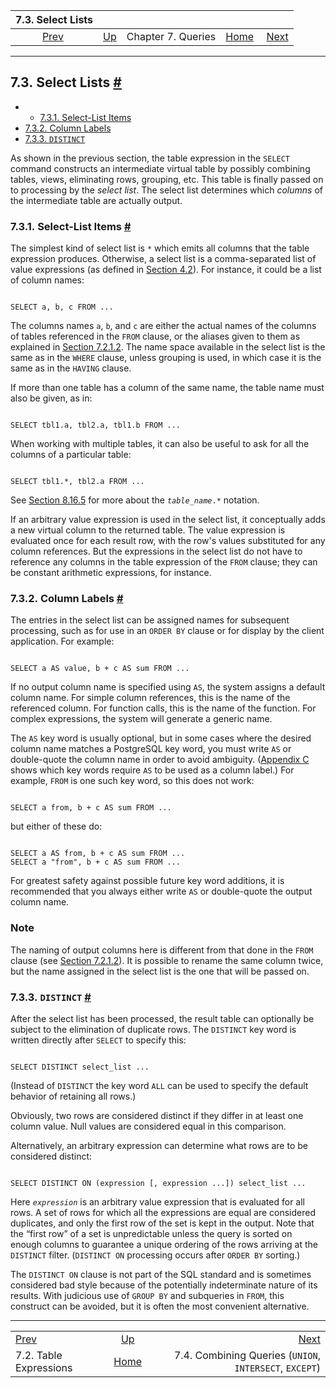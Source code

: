 <!--?xml version="1.0" encoding="UTF-8" standalone="no"?-->

|                         7.3. Select Lists                        |                                         |                    |                                                       |                                                                                 |
| :--------------------------------------------------------------: | :-------------------------------------- | :----------------: | ----------------------------------------------------: | ------------------------------------------------------------------------------: |
| [Prev](queries-table-expressions.html "7.2. Table Expressions")  | [Up](queries.html "Chapter 7. Queries") | Chapter 7. Queries | [Home](index.html "PostgreSQL 17devel Documentation") |  [Next](queries-union.html "7.4. Combining Queries (UNION, INTERSECT, EXCEPT)") |

***

## 7.3. Select Lists [#](#QUERIES-SELECT-LISTS)

  * *   [7.3.1. Select-List Items](queries-select-lists.html#QUERIES-SELECT-LIST-ITEMS)
  * [7.3.2. Column Labels](queries-select-lists.html#QUERIES-COLUMN-LABELS)
  * [7.3.3. `DISTINCT`](queries-select-lists.html#QUERIES-DISTINCT)

As shown in the previous section, the table expression in the `SELECT` command constructs an intermediate virtual table by possibly combining tables, views, eliminating rows, grouping, etc. This table is finally passed on to processing by the *select list*. The select list determines which *columns* of the intermediate table are actually output.

### 7.3.1. Select-List Items [#](#QUERIES-SELECT-LIST-ITEMS)

The simplest kind of select list is `*` which emits all columns that the table expression produces. Otherwise, a select list is a comma-separated list of value expressions (as defined in [Section 4.2](sql-expressions.html "4.2. Value Expressions")). For instance, it could be a list of column names:

```

SELECT a, b, c FROM ...
```

The columns names `a`, `b`, and `c` are either the actual names of the columns of tables referenced in the `FROM` clause, or the aliases given to them as explained in [Section 7.2.1.2](queries-table-expressions.html#QUERIES-TABLE-ALIASES "7.2.1.2. Table and Column Aliases"). The name space available in the select list is the same as in the `WHERE` clause, unless grouping is used, in which case it is the same as in the `HAVING` clause.

If more than one table has a column of the same name, the table name must also be given, as in:

```

SELECT tbl1.a, tbl2.a, tbl1.b FROM ...
```

When working with multiple tables, it can also be useful to ask for all the columns of a particular table:

```

SELECT tbl1.*, tbl2.a FROM ...
```

See [Section 8.16.5](rowtypes.html#ROWTYPES-USAGE "8.16.5. Using Composite Types in Queries") for more about the *`table_name`*`.*` notation.

If an arbitrary value expression is used in the select list, it conceptually adds a new virtual column to the returned table. The value expression is evaluated once for each result row, with the row's values substituted for any column references. But the expressions in the select list do not have to reference any columns in the table expression of the `FROM` clause; they can be constant arithmetic expressions, for instance.

### 7.3.2. Column Labels [#](#QUERIES-COLUMN-LABELS)

The entries in the select list can be assigned names for subsequent processing, such as for use in an `ORDER BY` clause or for display by the client application. For example:

```

SELECT a AS value, b + c AS sum FROM ...
```

If no output column name is specified using `AS`, the system assigns a default column name. For simple column references, this is the name of the referenced column. For function calls, this is the name of the function. For complex expressions, the system will generate a generic name.

The `AS` key word is usually optional, but in some cases where the desired column name matches a PostgreSQL key word, you must write `AS` or double-quote the column name in order to avoid ambiguity. ([Appendix C](sql-keywords-appendix.html "Appendix C. SQL Key Words") shows which key words require `AS` to be used as a column label.) For example, `FROM` is one such key word, so this does not work:

```

SELECT a from, b + c AS sum FROM ...
```

but either of these do:

```

SELECT a AS from, b + c AS sum FROM ...
SELECT a "from", b + c AS sum FROM ...
```

For greatest safety against possible future key word additions, it is recommended that you always either write `AS` or double-quote the output column name.

### Note

The naming of output columns here is different from that done in the `FROM` clause (see [Section 7.2.1.2](queries-table-expressions.html#QUERIES-TABLE-ALIASES "7.2.1.2. Table and Column Aliases")). It is possible to rename the same column twice, but the name assigned in the select list is the one that will be passed on.

### 7.3.3. `DISTINCT` [#](#QUERIES-DISTINCT)

After the select list has been processed, the result table can optionally be subject to the elimination of duplicate rows. The `DISTINCT` key word is written directly after `SELECT` to specify this:

```

SELECT DISTINCT select_list ...
```

(Instead of `DISTINCT` the key word `ALL` can be used to specify the default behavior of retaining all rows.)

Obviously, two rows are considered distinct if they differ in at least one column value. Null values are considered equal in this comparison.

Alternatively, an arbitrary expression can determine what rows are to be considered distinct:

```

SELECT DISTINCT ON (expression [, expression ...]) select_list ...
```

Here *`expression`* is an arbitrary value expression that is evaluated for all rows. A set of rows for which all the expressions are equal are considered duplicates, and only the first row of the set is kept in the output. Note that the “first row” of a set is unpredictable unless the query is sorted on enough columns to guarantee a unique ordering of the rows arriving at the `DISTINCT` filter. (`DISTINCT ON` processing occurs after `ORDER BY` sorting.)

The `DISTINCT ON` clause is not part of the SQL standard and is sometimes considered bad style because of the potentially indeterminate nature of its results. With judicious use of `GROUP BY` and subqueries in `FROM`, this construct can be avoided, but it is often the most convenient alternative.

***

|                                                                  |                                                       |                                                                                 |
| :--------------------------------------------------------------- | :---------------------------------------------------: | ------------------------------------------------------------------------------: |
| [Prev](queries-table-expressions.html "7.2. Table Expressions")  |        [Up](queries.html "Chapter 7. Queries")        |  [Next](queries-union.html "7.4. Combining Queries (UNION, INTERSECT, EXCEPT)") |
| 7.2. Table Expressions                                           | [Home](index.html "PostgreSQL 17devel Documentation") |                         7.4. Combining Queries (`UNION`, `INTERSECT`, `EXCEPT`) |
